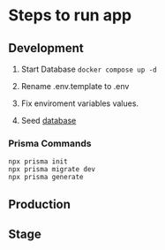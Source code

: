 # Steps to run app

## Development

1. Start Database
``` docker compose up -d ```

2. Rename .env.template to .env
3. Fix enviroment variables values. 
4. Seed [database](http://localhost:3000/api/seed)



### Prisma Commands
```
npx prisma init 
npx prisma migrate dev
npx prisma generate
```
## Production

## Stage